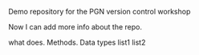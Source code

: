 Demo repository for the PGN version control workshop

Now I can add more info about the repo.

what does.
Methods.
Data types
  list1
  list2
